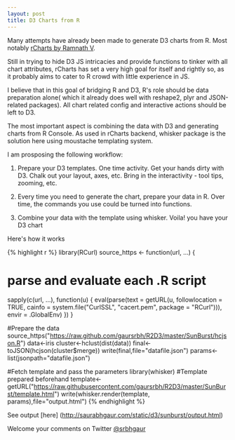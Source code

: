 ```yaml
---
layout: post
title: D3 Charts from R
---
```

Many attempts have already been made to generate D3 charts from R. Most notably [rCharts by Ramnath V](http://rcharts.io). 

Still in trying to hide D3 JS intricacies and provide functions to tinker with all chart attributes, rCharts has set a very high goal for itself and rightly so, as it probably aims to cater to R crowd with little experience in JS.

I believe that in this goal of bridging R and D3, R's role should be data preparation alone( which it already does well with reshape2, plyr and JSON-related packages). All chart related config and interactive actions should be left to D3.

The most important aspect is combining the data with D3 and generating charts from R Console. As used in rCharts backend, whisker package is the solution here using moustache templating system.

I am prosposing the following workflow:

1. Prepare your D3 templates. One time activity. Get your hands dirty with D3. Chalk out your layout, axes, etc. Bring in the interactivity - tool tips, zooming, etc.

2. Every time you need to generate the chart, prepare your data in R. Over time, the commands you use could be turned into functions.

3. Combine your data with the template using whisker. Voila! you have your D3 chart

Here's how it works

{% highlight r %}
library(RCurl)
source_https <- function(url, ...) {
  # parse and evaluate each .R script
  sapply(c(url, ...), function(u) {
  eval(parse(text = getURL(u, followlocation = TRUE, cainfo = system.file("CurlSSL", "cacert.pem", package = "RCurl"))), envir = .GlobalEnv)
  })
}

#Prepare the data
source_https("https://raw.github.com/gaursrbh/R2D3/master/SunBurst/hcjson.R")
data<-iris
cluster<-hclust(dist(data))
final<-toJSON(hcjson(cluster$merge))
write(final,file="datafile.json")
params<-list(jsonpath="datafile.json")

#Fetch template and pass the parameters
library(whisker)
#Template prepared beforehand
template<-getURL("https://raw.githubusercontent.com/gaursrbh/R2D3/master/SunBurst/template.html")
write(whisker.render(template, params),file="output.html")
{% endhighlight %}

See output [here] (http://saurabhgaur.com/static/d3/sunburst/output.html)

Welcome your comments on Twitter [@srbhgaur](https://twitter.com/srbhgaur)

